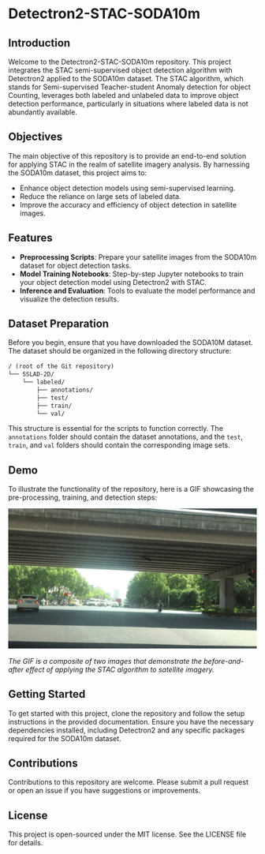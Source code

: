 # Detectron2-STAC-SODA10m

## Introduction
Welcome to the Detectron2-STAC-SODA10m repository. This project integrates the STAC semi-supervised object detection algorithm with Detectron2 applied to the SODA10m dataset. The STAC algorithm, which stands for Semi-supervised Teacher-student Anomaly detection for object Counting, leverages both labeled and unlabeled data to improve object detection performance, particularly in situations where labeled data is not abundantly available.

## Objectives
The main objective of this repository is to provide an end-to-end solution for applying STAC in the realm of satellite imagery analysis. By harnessing the SODA10m dataset, this project aims to:
- Enhance object detection models using semi-supervised learning.
- Reduce the reliance on large sets of labeled data.
- Improve the accuracy and efficiency of object detection in satellite images.

## Features
- **Preprocessing Scripts**: Prepare your satellite images from the SODA10m dataset for object detection tasks.
- **Model Training Notebooks**: Step-by-step Jupyter notebooks to train your object detection model using Detectron2 with STAC.
- **Inference and Evaluation**: Tools to evaluate the model performance and visualize the detection results.

## Dataset Preparation

Before you begin, ensure that you have downloaded the SODA10M dataset. The dataset should be organized in the following directory structure:

```plaintext
/ (root of the Git repository)
└── SSLAD-2D/
    └── labeled/
        ├── annotations/
        ├── test/
        ├── train/
        └── val/
```

This structure is essential for the scripts to function correctly. The `annotations` folder should contain the dataset annotations, and the `test`, `train`, and `val` folders should contain the corresponding image sets.


## Demo
To illustrate the functionality of the repository, here is a GIF showcasing the pre-processing, training, and detection steps:

![STAC-Detectron2-Demo](demo.gif)

_The GIF is a composite of two images that demonstrate the before-and-after effect of applying the STAC algorithm to satellite imagery._

## Getting Started
To get started with this project, clone the repository and follow the setup instructions in the provided documentation. Ensure you have the necessary dependencies installed, including Detectron2 and any specific packages required for the SODA10m dataset.

## Contributions
Contributions to this repository are welcome. Please submit a pull request or open an issue if you have suggestions or improvements.

## License
This project is open-sourced under the MIT license. See the LICENSE file for details.

